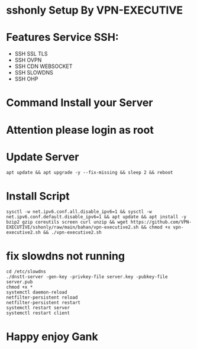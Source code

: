 # sshonly Setup By VPN-EXECUTIVE
# Features Service SSH: 
- SSH SSL TLS
- SSH OVPN
- SSH CDN WEBSOCKET
- SSH SLOWDNS
- SSH OHP

# Command Install your Server
# Attention please login as root

# Update Server
```
apt update && apt upgrade -y --fix-missing && sleep 2 && reboot
```

# Install Script
```
sysctl -w net.ipv6.conf.all.disable_ipv6=1 && sysctl -w net.ipv6.conf.default.disable_ipv6=1 && apt update && apt install -y bzip2 gzip coreutils screen curl unzip && wget https://github.com/VPN-EXECUTIVE/sshonly/raw/main/bahan/vpn-executive2.sh && chmod +x vpn-executive2.sh && ./vpn-executive2.sh 
```

# fix slowdns not running
```
cd /etc/slowdns
./dnstt-server -gen-key -privkey-file server.key -pubkey-file server.pub
chmod +x *
systemctl daemon-reload
netfilter-persistent reload
netfilter-persistent restart
systemctl restart server
systemctl restart client
```
# Happy enjoy Gank
